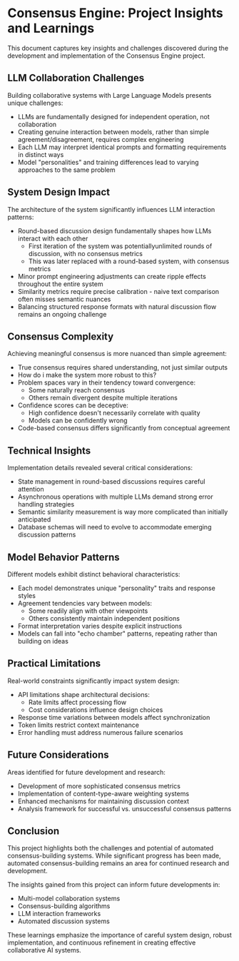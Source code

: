 # Consensus Engine: Project Insights and Learnings

This document captures key insights and challenges discovered during the development and implementation of the Consensus Engine project.

## LLM Collaboration Challenges

Building collaborative systems with Large Language Models presents unique challenges:

- LLMs are fundamentally designed for independent operation, not collaboration
- Creating genuine interaction between models, rather than simple agreement/disagreement, requires complex engineering
- Each LLM may interpret identical prompts and formatting requirements in distinct ways
- Model "personalities" and training differences lead to varying approaches to the same problem

## System Design Impact

The architecture of the system significantly influences LLM interaction patterns:

- Round-based discussion design fundamentally shapes how LLMs interact with each other
  - First iteration of the system was potentiallyunlimited rounds of discussion, with no consensus metrics
  - This was later replaced with a round-based system, with consensus metrics
- Minor prompt engineering adjustments can create ripple effects throughout the entire system
- Similarity metrics require precise calibration - naive text comparison often misses semantic nuances
- Balancing structured response formats with natural discussion flow remains an ongoing challenge

## Consensus Complexity

Achieving meaningful consensus is more nuanced than simple agreement:

- True consensus requires shared understanding, not just similar outputs
 - How do i make the system more robust to this?
- Problem spaces vary in their tendency toward convergence:
  - Some naturally reach consensus
  - Others remain divergent despite multiple iterations
- Confidence scores can be deceptive:
  - High confidence doesn't necessarily correlate with quality
  - Models can be confidently wrong
- Code-based consensus differs significantly from conceptual agreement

## Technical Insights

Implementation details revealed several critical considerations:

- State management in round-based discussions requires careful attention
- Asynchronous operations with multiple LLMs demand strong error handling strategies
- Semantic similarity measurement is way more complicated than initially anticipated
- Database schemas will need to evolve to accommodate emerging discussion patterns

## Model Behavior Patterns

Different models exhibit distinct behavioral characteristics:

- Each model demonstrates unique "personality" traits and response styles
- Agreement tendencies vary between models:
  - Some readily align with other viewpoints
  - Others consistently maintain independent positions
- Format interpretation varies despite explicit instructions
- Models can fall into "echo chamber" patterns, repeating rather than building on ideas

## Practical Limitations

Real-world constraints significantly impact system design:

- API limitations shape architectural decisions:
  - Rate limits affect processing flow
  - Cost considerations influence design choices
- Response time variations between models affect synchronization
- Token limits restrict context maintenance
- Error handling must address numerous failure scenarios

## Future Considerations

Areas identified for future development and research:

- Development of more sophisticated consensus metrics
- Implementation of content-type-aware weighting systems
- Enhanced mechanisms for maintaining discussion context
- Analysis framework for successful vs. unsuccessful consensus patterns

## Conclusion

This project highlights both the challenges and potential of automated consensus-building systems. While significant progress has been made,
automated consensus-building remains an area for continued research and development.

The insights gained from this project can inform future developments in:
- Multi-model collaboration systems
- Consensus-building algorithms
- LLM interaction frameworks
- Automated discussion systems

These learnings emphasize the importance of careful system design, robust implementation, and continuous refinement in creating effective collaborative AI systems.